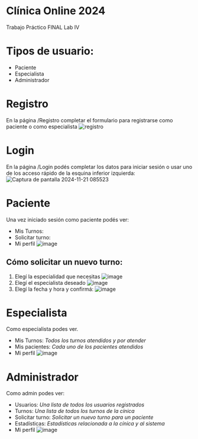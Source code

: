# Clínica Online 2024

Trabajo Práctico FINAL Lab IV 
# Tipos de usuario:
- Paciente
- Especialista
- Administrador

# Registro
En la página /Registro completar el formulario para registrarse como paciente o como especialista
![registro](https://github.com/user-attachments/assets/d76771b8-c35c-4c91-a1c2-16f016fde38d)


# Login
En la página /Login podés completar los datos para iniciar sesión o usar uno de los acceso rápido de la esquina inferior izquierda:
![Captura de pantalla 2024-11-21 085523](https://github.com/user-attachments/assets/8951864e-88b3-4752-993a-de865750da9d)

# Paciente
Una vez iniciado sesión como paciente podés ver:
- Mis Turnos:
- Solicitar turno:
- Mi perfil
  ![image](https://github.com/user-attachments/assets/3d5f1b2c-eccc-47e7-bb4a-5568597e0457)

## Cómo solicitar un nuevo turno:
1. Elegí la especialidad que necesitas
 ![image](https://github.com/user-attachments/assets/7cac41da-ec29-4b27-b8e4-f3c6f5f35680)
2. Elegí el especialista deseado ![image](https://github.com/user-attachments/assets/544f6ee6-bc63-4184-84a6-aa53628c56e2)
3. Elegí la fecha y hora y confirmá: ![image](https://github.com/user-attachments/assets/a71514ab-754b-4818-9177-62ecc865734d)

# Especialista
Como especialista podes ver.
- Mis Turnos: *Todos los turnos atendidos y por atender*
- Mis pacientes: *Cada uno de los pacientes atendidos*
- Mi perfil ![image](https://github.com/user-attachments/assets/c9f1f4c4-7552-4a7d-9a16-b1afbaa1c02f)

# Administrador
Como admin podes ver:
- Usuarios: *Una lista de todos los usuarios registrados*
- Turnos: *Una lista de todos los turnos de la cínica*
- Solicitar turno: *Solicitar un nuevo turno para un paciente*
- Estadísticas: *Estadísticas relacionada a la cínica y al sistema*
- Mi perfil ![image](https://github.com/user-attachments/assets/e8ea1b2f-6d02-4cd2-8a20-2e3711ffdc1c)

